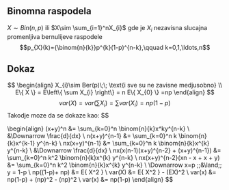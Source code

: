 ## Binomna raspodela
$X\sim Bin(n,p)$
ili $X\sim \sum_{i=1}^nX_{i}$ gde je $X_{i}$ nezavisna slucajna promenljiva bernulijeve raspodele 
$$p_{X}(k)={\binom{n}{k}}p^{k}(1-p)^{n-k},\qquad k=0,1,\ldots,n$$
## Dokaz

$$
\begin{align}
X_{i}\sim Ber(p)\;\; \text{i sve su ne zavisne medjusobno} \\
E\{ X \} = E\left\{  \sum X_{i}  \right\} = n E\{ X_{0} \} =np 
\end{align}
$$
$$
var(X) =var\left( \sum X_{i} \right) = \sum var(X_{i}) = np(1-p)
$$
Takodje moze da se dokaze kao: $$


\begin{align}
(x+y)^n &= \sum_{k=0}^n \binom{n}{k}x^ky^{n-k} \\
&\Downarrow \frac{d}{dx} \\
n(x+y)^{n-1} &= \sum_{k=0}^n k \binom{n}{k}x^{k-1} y^{n-k} \\
nx(x+y)^{n-1} &= \sum_{k=0}^n k \binom{n}{k}x^{k} y^{n-k} \\
&\Downarrow \frac{d}{dx} \\
nx(x(n-1)(x+y)^{n-2} + (x+y)^{n-1}) &= \sum_{k=0}^n k^2 \binom{n}{k}x^{k} y^{n-k} \\
nx(x+y)^{n-2}(xn - x + x + y) &= \sum_{k=0}^n k^2 \binom{n}{k}x^{k} y^{n-k} \\
\Downarrow x=p \;\;&\land\;\; y = 1-p \\
np((1-p)+ np) &= E\{ X^2 \} \\
var(X) &= E\{ X^2 \} - (EX)^2 \\
var(x) &= np(1-p) + (np)^2 - (np)^2 \\
var(x) &= np(1-p)
\end{align}
$$


